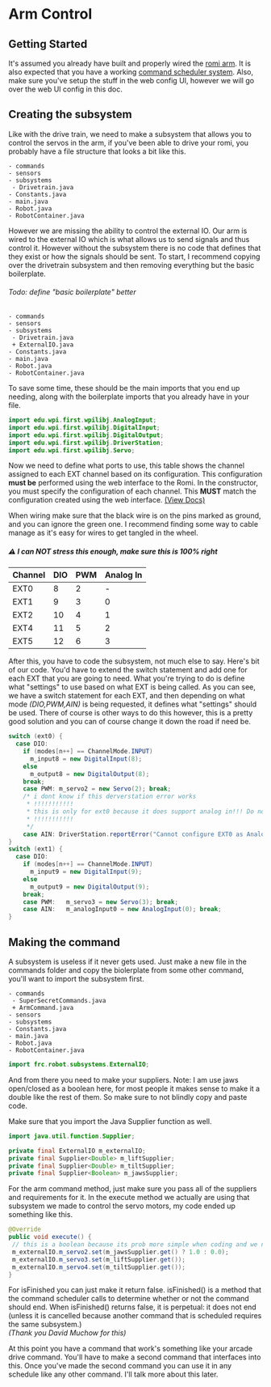 # Arm Control

## Getting Started

It's assumed you already have built and properly wired the [romi arm](https://www.pololu.com/docs/0J76/1). It is also expected that you have a working [command scheduler system](https://github.com/camden-git/romi-docs/blob/main/command-scheduler.md). Also, make sure you've setup the stuff in the web config UI, however we will go over the web UI config in this doc.

## Creating the subsystem

Like with the drive train, we need to make a subsystem that allows you to control the servos in the arm, if you've been able to drive your romi, you probably have a file structure that looks a bit like this.

```
- commands
- sensors
- subsystems
 - Drivetrain.java
- Constants.java
- main.java
- Robot.java
- RobotContainer.java
```

However we are missing the ability to control the external IO. Our arm is wired to the external IO which is what allows us to send signals and thus control it. However without the subsystem there is no code that defines that they exist or how the signals should be sent. To start, I recommend copying over the drivetrain subsystem and then removing everything but the basic boilerplate.

###### *Todo: define "basic boilerplate" better*

```
- commands
- sensors
- subsystems
 - Drivetrain.java
 + ExternalIO.java
- Constants.java
- main.java
- Robot.java
- RobotContainer.java
```

To save some time, these should be the main imports that you end up needing, along with the boilerplate imports that you already have in your file.

```java
import edu.wpi.first.wpilibj.AnalogInput;
import edu.wpi.first.wpilibj.DigitalInput;
import edu.wpi.first.wpilibj.DigitalOutput;
import edu.wpi.first.wpilibj.DriverStation;
import edu.wpi.first.wpilibj.Servo;
```

Now we need to define what ports to use, this table shows the channel assigned to each EXT channel based on its configuration. This configuration **must be** performed using the web interface to the Romi. In the constructor, you must specify the configuration of each channel. This **MUST** match the configuration created using the web interface. [(View Docs)](https://docs.wpilib.org/en/stable/docs/romi-robot/web-ui.html)

When wiring make sure that the black wire is on the pins marked as ground, and you can ignore the green one. I recommend finding some way to cable manage as it's easy for wires to get tangled in the wheel.

##### ⚠️ I can NOT stress this enough, make sure this is 100% right

|Channel|DIO| PWM |Analog In|
|--|--|--|--|
| EXT0 |8|2|-|
|EXT1|9|3|0|
|EXT2|10|4|1|
|EXT4|11|5|2|
|EXT5|12|6|3|

After this, you have to code the subsystem, not much else to say. Here's bit of our code. You'd have to extend the switch statement and add one for each EXT that you are going to need. What you're trying to do is define what "settings" to use based on what EXT is being called. As you can see, we have a switch statement for each EXT, and then depending on what mode *(DIO,PWM,AIN)* is being requested, it defines what "settings" should be used. There of course is other ways to do this however, this is a pretty good solution and you can of course change it down the road if need be.

```java
switch (ext0) {
  case DIO:
    if (modes[n++] == ChannelMode.INPUT)
      m_input8 = new DigitalInput(8);
    else
      m_output8 = new DigitalOutput(8);
    break;
    case PWM: m_servo2 = new Servo(2); break;
    /* i dont know if this derverstation error works 
     * !!!!!!!!!!!
     * this is only for ext0 because it does support analog in!!! Do not do this anywhere else!!!
     * !!!!!!!!!!!
     */
    case AIN: DriverStation.reportError("Cannot configure EXT0 as Analog Input", true); break;
}
switch (ext1) {
  case DIO:
    if (modes[n++] == ChannelMode.INPUT)
      m_input9 = new DigitalInput(9);
    else
      m_output9 = new DigitalOutput(9);
    break;
    case PWM:   m_servo3 = new Servo(3); break;
    case AIN:   m_analogInput0 = new AnalogInput(0); break;
}
```

## Making the command

A subsystem is useless if it never gets used. Just make a new file in the commands folder and copy the biolerplate from some other command, you'll want to import the subsystem first.

```
- commands
 - SuperSecretCommands.java
 + ArmCommand.java
- sensors
- subsystems
- Constants.java
- main.java
- Robot.java
- RobotContainer.java
```

```java
import frc.robot.subsystems.ExternalIO;
```

And from there you need to make your suppliers. Note: I am use jaws open/closed as a boolean here, for most people it makes sense to make it a double like the rest of them. So make sure to not blindly copy and paste code.

Make sure that you import the Java Supplier function as well.

```java
import java.util.function.Supplier;
```

```java
private final ExternalIO m_externalIO;
private final Supplier<Double> m_liftSupplier;
private final Supplier<Double> m_tiltSupplier;
private final Supplier<Boolean> m_jawsSupplier;
```

For the arm command method, just make sure you pass all of the suppliers and requirements for it. In the execute method we actually are using that subsystem we made to control the servo motors, my code ended up something like this.

```java
@Override
public void execute() {
 // this is a boolean because its prob more simple when coding and we never need to have it half open or smth
 m_externalIO.m_servo2.set(m_jawsSupplier.get() ? 1.0 : 0.0);
 m_externalIO.m_servo3.set(m_liftSupplier.get());
 m_externalIO.m_servo4.set(m_tiltSupplier.get());
}
```

For isFinished you can just make it return false. isFinished() is a method that the command scheduler calls to determine whether or not the command should end. When isFinished() returns false, it is perpetual: it does not end (unless it is cancelled because another command that is scheduled requires the same subsystem.)\
*(Thank you David Muchow for this)*

At this point you have a command that work's something like your arcade drive command. You'll have to make a second command that interfaces into this. Once you've made the second command you can use it in any schedule like any other command. I'll talk more about this later. 